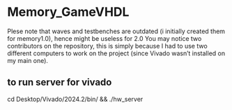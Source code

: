# Memory_GameVHDL

Plese note that waves and testbenches are outdated (i initially created them for memory1.0), hence might be useless for 2.0
You may notice two contributors on the repository, this is simply because I had to use two different computers to work on the project (since Vivado wasn’t installed on my main one).


## to run server for vivado 
cd Desktop/Vivado/2024.2/bin/ && ./hw_server 

